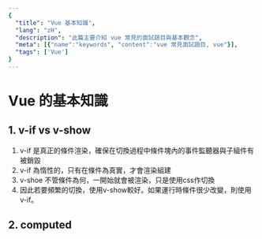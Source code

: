 ```yaml
---
{
  "title": "Vue 基本知識",
  "lang": "zH",
  "description": "此篇主要介紹 vue 常見的面試題目與基本觀念",
  "meta": [{"name":"keywords", "content":"vue 常見面試題目, vue"}],
  "tags": ['Vue']
}
---
```


# Vue 的基本知識

## 1.  v-if vs v-show
1. v-if 是真正的條件渲染，確保在切換過程中條件塊內的事件監聽器與子組件有被銷毀
2. v-if 為惰性的，只有在條件為真實，才會渲染組建
3. v-shoe 不管條件為何，一開始就會被渲染，只是使用css作切換
4. 因此若要頻繁的切換，使用v-show較好。如果運行時條件很少改變，則使用v-if。

## 2. computed

